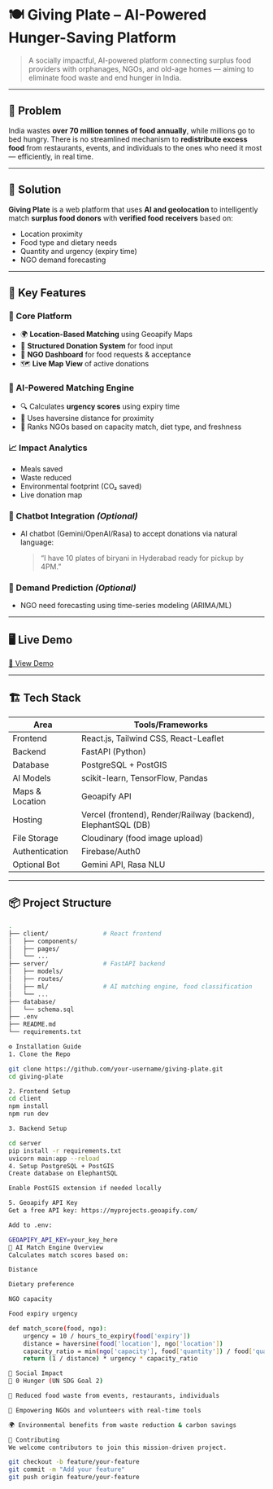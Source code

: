 # 🍽️ Giving Plate – AI-Powered Hunger-Saving Platform

> A socially impactful, AI-powered platform connecting surplus food providers with orphanages, NGOs, and old-age homes — aiming to eliminate food waste and end hunger in India.

---

## 📌 Problem

India wastes **over 70 million tonnes of food annually**, while millions go to bed hungry. There is no streamlined mechanism to **redistribute excess food** from restaurants, events, and individuals to the ones who need it most — efficiently, in real time.

---

## 🎯 Solution

**Giving Plate** is a web platform that uses **AI and geolocation** to intelligently match **surplus food donors** with **verified food receivers** based on:
- Location proximity
- Food type and dietary needs
- Quantity and urgency (expiry time)
- NGO demand forecasting

---

## 🧠 Key Features

### 🚀 Core Platform
- 🌍 **Location-Based Matching** using Geoapify Maps
- 🧾 **Structured Donation System** for food input
- 🧓 **NGO Dashboard** for food requests & acceptance
- 🗺️ **Live Map View** of active donations

### 🤖 AI-Powered Matching Engine
- 🔍 Calculates **urgency scores** using expiry time
- 📏 Uses haversine distance for proximity
- 🧮 Ranks NGOs based on capacity match, diet type, and freshness


### 📈 Impact Analytics
- Meals saved
- Waste reduced
- Environmental footprint (CO₂ saved)
- Live donation map

### 🤖 Chatbot Integration *(Optional)*
- AI chatbot (Gemini/OpenAI/Rasa) to accept donations via natural language:
  > “I have 10 plates of biryani in Hyderabad ready for pickup by 4PM.”

### 🧪 Demand Prediction *(Optional)*
- NGO need forecasting using time-series modeling (ARIMA/ML)

---

## 🖥️ Live Demo

[🚀 View Demo](https://giving-plate.vercel.app/)  

---

## 🏗️ Tech Stack

| Area | Tools/Frameworks |
|------|------------------|
| Frontend | React.js, Tailwind CSS, React-Leaflet |
| Backend | FastAPI (Python) |
| Database | PostgreSQL + PostGIS |
| AI Models | scikit-learn, TensorFlow, Pandas |
| Maps & Location | Geoapify API |
| Hosting | Vercel (frontend), Render/Railway (backend), ElephantSQL (DB) |
| File Storage | Cloudinary (food image upload) |
| Authentication | Firebase/Auth0 |
| Optional Bot | Gemini API, Rasa NLU |

---

## 📦 Project Structure

```bash
.
├── client/               # React frontend
│   ├── components/
│   ├── pages/
│   └── ...
├── server/               # FastAPI backend
│   ├── models/
│   ├── routes/
│   ├── ml/               # AI matching engine, food classification
│   └── ...
├── database/
│   └── schema.sql
├── .env
├── README.md
└── requirements.txt

⚙️ Installation Guide
1. Clone the Repo

git clone https://github.com/your-username/giving-plate.git
cd giving-plate

2. Frontend Setup
cd client
npm install
npm run dev

3. Backend Setup

cd server
pip install -r requirements.txt
uvicorn main:app --reload
4. Setup PostgreSQL + PostGIS
Create database on ElephantSQL

Enable PostGIS extension if needed locally

5. Geoapify API Key
Get a free API key: https://myprojects.geoapify.com/

Add to .env:

GEOAPIFY_API_KEY=your_key_here
🧪 AI Match Engine Overview
Calculates match scores based on:

Distance

Dietary preference

NGO capacity

Food expiry urgency

def match_score(food, ngo):
    urgency = 10 / hours_to_expiry(food['expiry'])
    distance = haversine(food['location'], ngo['location'])
    capacity_ratio = min(ngo['capacity'], food['quantity']) / food['quantity']
    return (1 / distance) * urgency * capacity_ratio

🌱 Social Impact
🥗 0 Hunger (UN SDG Goal 2)

🍱 Reduced food waste from events, restaurants, individuals

🤝 Empowering NGOs and volunteers with real-time tools

🌍 Environmental benefits from waste reduction & carbon savings

🤝 Contributing
We welcome contributors to join this mission-driven project.

git checkout -b feature/your-feature
git commit -m "Add your feature"
git push origin feature/your-feature
